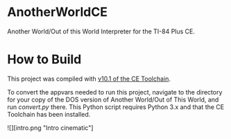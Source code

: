 # AnotherWorldCE

Another World/Out of this World Interpreter for the TI-84 Plus CE. 

# How to Build

This project was compiled with [v10.1 of the CE Toolchain](https://github.com/CE-Programming/toolchain/releases).

To convert the appvars needed to run this project, navigate to the directory for your copy of the DOS version of Another World/Out of This World, and run *convert.py* there. This Python script requires Python 3.x and that the CE Toolchain has been installed.

![][intro.png "Intro cinematic"]
